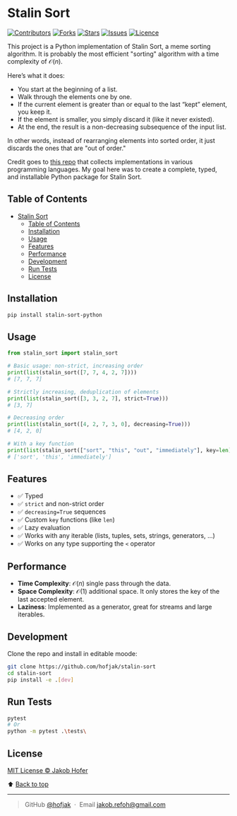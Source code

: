 # Stalin Sort

[![Contributors](https://img.shields.io/github/contributors/hofjak/stalin-sort)](https://github.com/hofjak/stalin-sort)
[![Forks](https://img.shields.io/github/forks/hofjak/stalin-sort)](https://github.com/hofjak/stalin-sort)
[![Stars](https://img.shields.io/github/stars/hofjak/stalin-sort)](https://github.com/hofjak/stalin-sort)
[![Issues](https://img.shields.io/github/issues/hofjak/stalin-sort)](https://github.com/hofjak/stalin-sort)
[![Licence](https://img.shields.io/github/license/hofjak/stalin-sort)](https://github.com/hofjak/stalin-sort)

This project is a Python implementation of Stalin Sort, a meme sorting algorithm. It is probably the most efficient "sorting" algorithm with a time complexity of $\mathcal{O}(n)$.

Here’s what it does:

- You start at the beginning of a list.
- Walk through the elements one by one.
- If the current element is greater than or equal to the last “kept” element, you keep it.
- If the element is smaller, you simply discard it (like it never existed).
- At the end, the result is a non-decreasing subsequence of the input list.

In other words, instead of rearranging elements into sorted order, it just discards the ones that are "out of order."

Credit goes to [this repo](https://github.com/gustavo-depaula/stalin-sort) that collects implementations in various programming languages. My goal here was to create a complete, typed, and installable Python package for Stalin Sort.

## Table of Contents

- [Stalin Sort](#stalin-sort)
  - [Table of Contents](#table-of-contents)
  - [Installation](#installation)
  - [Usage](#usage)
  - [Features](#features)
  - [Performance](#performance)
  - [Development](#development)
  - [Run Tests](#run-tests)
  - [License](#license)

## Installation

```bash
pip install stalin-sort-python
```

## Usage

```python
from stalin_sort import stalin_sort

# Basic usage: non-strict, increasing order
print(list(stalin_sort([7, 7, 4, 2, 7])))
# [7, 7, 7]

# Strictly increasing, deduplication of elements
print(list(stalin_sort([3, 3, 2, 7], strict=True)))
# [3, 7]

# Decreasing order
print(list(stalin_sort([4, 2, 7, 3, 0], decreasing=True)))
# [4, 2, 0]

# With a key function
print(list(stalin_sort(["sort", "this", "out", "immediately"], key=len)))
# ['sort', 'this', 'immediately']
```

## Features

- ✅ Typed
- ✅ `strict` and non-strict order
- ✅ `decreasing=True` sequences
- ✅ Custom `key` functions (like `len`)
- ✅ Lazy evaluation
- ✅ Works with any iterable (lists, tuples, sets, strings, generators, ...)
- ✅ Works on any type supporting the `<` operator

## Performance

- **Time Complexity**: $\mathcal{O}(n)$ single pass through the data.
- **Space Complexity**: $\mathcal{O}(1)$ additional space. It only stores the key of the last accepted element.
- **Laziness**: Implemented as a generator, great for streams and large iterables.

## Development

Clone the repo and install in editable moode:

```bash
git clone https://github.com/hofjak/stalin-sort
cd stalin-sort
pip install -e .[dev]
```

## Run Tests

```bash
pytest
# Or
python -m pytest .\tests\
```

## License

[MIT License © Jakob Hofer](LICENSE)

⬆️ [Back to top](#stalin-sort)

---
> GitHub [@hofjak](https://github.com/hofjak)  &nbsp;&middot;&nbsp;
> Email <jakob.refoh@gmail.com>
